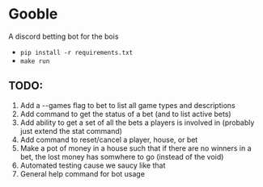 # Gooble

A discord betting bot for the bois

* `pip install -r requirements.txt`
* `make run`

## TODO:
1. Add a --games flag to bet to list all game types and descriptions
2. Add command to get the status of a bet (and to list active bets)
3. Add ability to get a set of all the bets a players is involved in (probably
   just extend the stat command)
4. Add command to reset/cancel a player, house, or bet
5. Make a pot of money in a house such that if there are no winners in a bet,
   the lost money has somwhere to go (instead of the void)
6. Automated testing cause we saucy like that
7. General help command for bot usage
